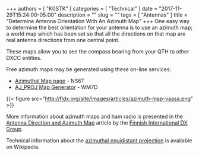 +++
authors = [ "K0STK" ]
categories = [ "Technical" ]
date = "2017-11-29T15:24:00-05:00"
description = ""
slug = ""
tags = [ "Antennas" ]
title = "Determine Antenna Orientation With An Azimuth Map"
+++
One easy way to determine the best orientation for your antenna is to
use an azimuth map; a world map which has been set so that all the
directions on that map are real antenna directions from one central
point.

These maps allow you to see the compass bearing from your QTH to other DXCC
entities.

Free azimuth maps may be generated using these on-line services:

* [Azimuthal Map page](https://ns6t.net/azimuth/azimuth.html) - NS6T
* [AJ_PROJ Map Generator](http://www.wm7d.net/az_proj/az_html/azproj.shtml) - WM7D

<!--more-->
{{< figure src="http://fldx.org/site/images/articles/azimuth-map-vaasa.png" >}}

More information about azimuth maps and ham radio is presented in the
[Antenna Direction and Azimuth Map](http://fldx.org/site/azimuth-map.php)
article by the
[Finnish International DX Group](http://fldx.org/site/index.php). 

Technical information about the [azimuthal equidistant
projection](https://en.wikipedia.org/wiki/Azimuthal_equidistant_projection)
is available on Wikipedia.
